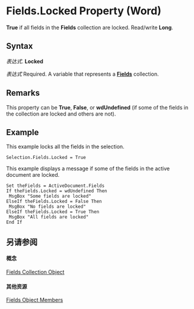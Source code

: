 
# Fields.Locked Property (Word)

 **True** if all fields in the **Fields** collection are locked. Read/write **Long**.


## Syntax

 _表达式_. **Locked**

 _表达式_ Required. A variable that represents a **[Fields](c79065bb-ba29-22fd-a9d7-90bb10550035.md)** collection.


## Remarks

This property can be  **True**, **False**, or **wdUndefined** (if some of the fields in the collection are locked and others are not).


## Example

This example locks all the fields in the selection.


```
Selection.Fields.Locked = True
```

This example displays a message if some of the fields in the active document are locked.




```
Set theFields = ActiveDocument.Fields 
If theFields.Locked = wdUndefined Then 
 MsgBox "Some fields are locked" 
ElseIf theFields.Locked = False Then 
 MsgBox "No fields are locked" 
ElseIf theFields.Locked = True Then 
 MsgBox "All fields are locked" 
End If
```


## 另请参阅


#### 概念


[Fields Collection Object](c79065bb-ba29-22fd-a9d7-90bb10550035.md)
#### 其他资源


[Fields Object Members](http://msdn.microsoft.com/library/b480b07e-2a71-0e3d-113c-962fcd484bd4%28Office.15%29.aspx)